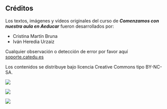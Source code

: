 ## Créditos

Los textos, imágenes y vídeos originales del curso de **_Comenzamos con nuestra aula en Aeducar_** fueron desarrollados por:

* Cristina Martín Bruna  
* Iván Heredia Urzaiz  

Cualquier observación o detección de error por favor aquí [soporte.catedu.es](http://soporte.catedu.es/)

Los contenidos se distribuye bajo licencia Creative Commons tipo BY-NC-SA.

![](https://catedu.github.io/faq-aularagon/assets/Educacion_color.gif)

![](https://catedu.github.io/faq-aularagon/assets/catedulogo.png)

![](https://catedu.github.io/faq-aularagon/assets/creative-commons-imagesBYSANC.png)

  

